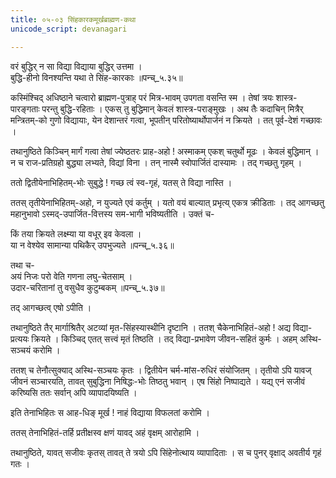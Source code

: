 ```yaml
---
title: ०५-०३ सिंहकारकमूर्खब्राह्मण-कथा
unicode_script: devanagari

---
```

वरं बुद्धिर् न सा विद्या विद्याया बुद्धिर् उत्तमा ।  
बुद्धि-हीनो विनश्यन्ति यथा ते सिंह-कारकाः ॥पन्च्_५.३५॥  

कस्मिंश्चिद् अधिष्ठाने चत्वारो ब्राह्मण-पुत्राह् परं मित्र-भावम् उपगता वसन्ति स्म । तेषां त्रयः शास्त्र-पारङ्गताः परन्तु बुद्धि-रहिताः । एकस् तु बुद्धिमान् केवलं शास्त्र-पराङ्मुखः । अथ तैः कदाचिन् मित्रैर् मन्त्रितम्-को गुणो विद्यायाः, येन देशान्तरं गत्वा, भूपतीन् परितोष्यार्थोपार्जनं न क्रियते । तत् पूर्व-देशं गच्छावः ।  

तथानुष्ठिते किञ्चिन् मार्गं गत्वा तेषां ज्येष्ठतरः प्राह-अहो ! अस्माकम् एकश् चतुर्थो मूढः । केवलं बुद्धिमान् । न च राज-प्रतिग्रहो बुद्ध्या लभ्यते, विद्यां विना । तन् नास्मै स्वोपार्जितं दास्यामः । तद् गच्छतु गृहम् ।  

ततो द्वितीयेनाभिहितम्-भोः सुबुद्धे ! गच्छ त्वं स्व-गृहं, यतस् ते विद्या नास्ति ।  

ततस् तृतीयेनाभिहितम्-अहो, न युज्यते एवं कर्तुम् । यतो वयं बाल्यात् प्रभृत्य् एकत्र क्रीडिताः । तद् आगच्छतु महानुभावो ऽस्मद्-उपार्जित-वित्तस्य सम-भागी भविष्यतीति । उक्तं च-  

किं तया क्रियते लक्ष्म्या या वधूर् इव केवला ।  
या न वेश्येव सामान्या पथिकैर् उपभुज्यते ॥पन्च्_५.३६॥  

तथा च-  
अयं निजः परो वेति गणना लघु-चेतसाम् ।  
उदार-चरितानां तु वसुधैव कुटुम्बकम् ॥पन्च्_५.३७॥  

तद् आगच्छत्व् एषो ऽपीति ।  

तथानुष्ठिते तैर् मार्गाश्रितैर् अटव्यां मृत-सिंहस्यास्थीनि दृष्टानि । ततश् चैकेनाभिहितं-अहो ! अद्य विद्या-प्रत्ययः क्रियते । किञ्चिद् एतत् सत्त्वं मृतं तिष्ठति । तद् विद्या-प्रभावेण जीवन-सहितं कुर्मः । अहम् अस्थि-सञ्चयं करोमि ।  

ततश् च तेनौत्सुक्याद् अस्थि-सञ्चयः कृतः । द्वितीयेन चर्म-मांस-रुधिरं संयोजितम् । तृतीयो ऽपि यावज् जीवनं सञ्चारयति, तावत् सुबुद्धिना निषिद्धः-भोः तिष्ठतु भवान् । एष सिंहो निष्पाद्यते । यद्य् एनं सजीवं करिष्यसि ततः सर्वान् अपि व्यापादयिष्यति ।  

इति तेनाभिहितः स आह-धिङ् मूर्ख ! नाहं विद्याया विफलतां करोमि ।  

ततस् तेनाभिहितं-तर्हि प्रतीक्षस्व क्षणं यावद् अहं वृक्षम् आरोहामि ।  

तथानुष्ठिते, यावत् सजीवः कृतस् तावत् ते त्रयो ऽपि सिंहेनोत्थाय व्यापादिताः । स च पुनर् वृक्षाद् अवतीर्य गृहं गतः ।   
